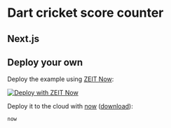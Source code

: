 # Dart cricket score counter
## Next.js

## Deploy your own

Deploy the example using [ZEIT Now](https://zeit.co/now):

[![Deploy with ZEIT Now](https://zeit.co/button)](https://zeit.co/new/project?template=https://github.com/zeit/next.js/tree/canary/examples/with-ant-design)

Deploy it to the cloud with [now](https://zeit.co/now) ([download](https://zeit.co/download)):

```bash
now
```
